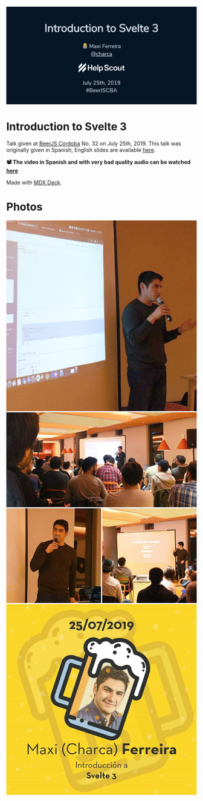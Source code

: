 [![Introduction to Svelte 3](images/talk-cover.png)](https://svelte-beerjs.surge.sh/)

# Introduction to Svelte 3

Talk given at [BeerJS Córdoba](https://beerjscba.com/) No. 32 on July 25th, 2019. This talk was originally given in Spanish, English slides are available [here](https://svelte-beerjs.surge.sh/).


**📽️ The video in Spanish and with very bad quality audio can be watched [here](https://www.youtube.com/watch?v=N5g0dFfz9iQ)**

Made with [MDX Deck](https://github.com/jxnblk/mdx-deck).

# Photos

[![Maxi giving the talk](images/beerjs-maxi.jpg)](https://svelte-beerjs.surge.sh/)
[![Maxi giving the talk](images/beerjs-maxi2.jpg)](https://svelte-beerjs.surge.sh/)
[![Talk promo](images/beerjs-promo.jpg)](https://svelte-beerjs.surge.sh/)
